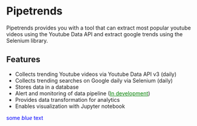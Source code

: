 # Pipetrends
Pipetrends provides you with a tool that can extract most popular youtube videos using the Youtube Data API and extract google trends using the Selenium library. 

## Features
- Collects trending Youtube videos via Youtube Data API v3 (daily)
- Collects trending searches on Google daily via Selenium (daily)
- Stores data in a database
- Alert and monitoring of data pipeline (<span style="color:green"><ins>In development</ins></span>)
- Provides data transformation for analytics
- Enables visualization with Jupyter notebook

<span style="color:blue">some *blue* text</span>
